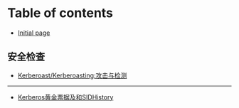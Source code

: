 # Table of contents

* [Initial page](README.md)

## 安全检查 <a id="detecting-kerberoasting-activity"></a>

* [Kerberoast/Kerberoasting:攻击与检测](detecting-kerberoasting-activity/kerberoastkerberoasting-gong-ji-yu-jian-ce.md)

---

* [Kerberos黄金票据及和SIDHistory](kerberos-huang-jin-piao-ju-ji-he-sidhistory.md)

